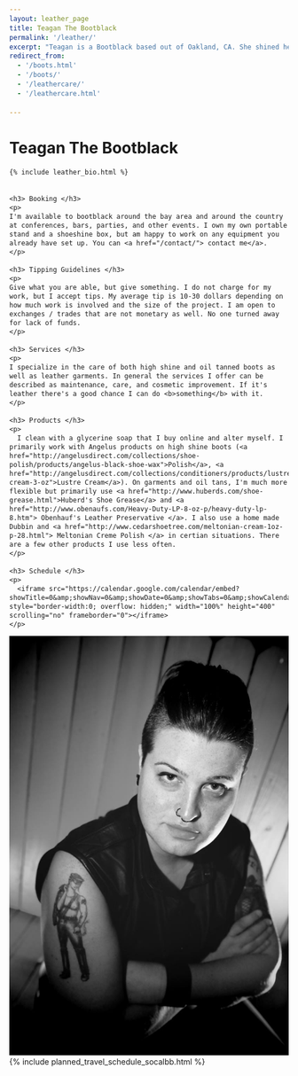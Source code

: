 ```yaml
---
layout: leather_page
title: Teagan The Bootblack
permalink: '/leather/'
excerpt: "Teagan is a Bootblack based out of Oakland, CA. She shined her first pair of shoes under her father’s watchful eye as a child before church. However, it has only been more recently that she has honed her craft and incorporated her technical skills into her leather practice."
redirect_from:
  - '/boots.html'
  - '/boots/'
  - '/leathercare/'
  - '/leathercare.html'

---
```


<div class="row">
  <div class="col-sm-8 col-md-8">
    <h1> Teagan The Bootblack </h1>

    {% include leather_bio.html %}


    <h3> Booking </h3>
    <p>      
    I'm available to bootblack around the bay area and around the country at conferences, bars, parties, and other events. I own my own portable stand and a shoeshine box, but am happy to work on any equipment you already have set up. You can <a href="/contact/"> contact me</a>.
    </p>

    <h3> Tipping Guidelines </h3>
    <p>
    Give what you are able, but give something. I do not charge for my work, but I accept tips. My average tip is 10-30 dollars depending on how much work is involved and the size of the project. I am open to exchanges / trades that are not monetary as well. No one turned away for lack of funds.
    </p>

    <h3> Services </h3>
    <p>
    I specialize in the care of both high shine and oil tanned boots as well as leather garments. In general the services I offer can be described as maintenance, care, and cosmetic improvement. If it's leather there's a good chance I can do <b>something</b> with it.
    </p>

    <h3> Products </h3>
    <p>
      I clean with a glycerine soap that I buy online and alter myself. I primarily work with Angelus products on high shine boots (<a href="http://angelusdirect.com/collections/shoe-polish/products/angelus-black-shoe-wax">Polish</a>, <a href="http://angelusdirect.com/collections/conditioners/products/lustre-cream-3-oz">Lustre Cream</a>). On garments and oil tans, I'm much more flexible but primarily use <a href="http://www.huberds.com/shoe-grease.html">Huberd's Shoe Grease</a> and <a href="http://www.obenaufs.com/Heavy-Duty-LP-8-oz-p/heavy-duty-lp-8.htm"> Obenhauf's Leather Preservative </a>. I also use a home made Dubbin and <a href="http://www.cedarshoetree.com/meltonian-cream-1oz-p-28.html"> Meltonian Creme Polish </a> in certian situations. There are a few other products I use less often.
    </p>

    <h3> Schedule </h3>
    <p>
      <iframe src="https://calendar.google.com/calendar/embed?showTitle=0&amp;showNav=0&amp;showDate=0&amp;showTabs=0&amp;showCalendars=0&amp;mode=AGENDA&amp;height=600&amp;wkst=1&amp;bgcolor=%23FFFFFF&amp;src=qfped4ivt9vajbhdp4b59lkj8g%40group.calendar.google.com&amp;color=%236B3304&amp;ctz=America%2FLos_Angeles" style="border-width:0; overflow: hidden;" width="100%" height="400" scrolling="no" frameborder="0"></iframe>
    </p>

  </div>

  <div class="col-xs-8 col-xs-offset-2 col-sm-4 col-sm-offset-0">
    <img src="/images/bootblack/headshot.jpg">
    <div class="headroom">
      {% include planned_travel_schedule_socalbb.html %}
    </div>
  </div>
</div>
